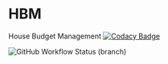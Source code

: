 # HBM
House Budget Management
[![Codacy Badge](https://app.codacy.com/project/badge/Grade/731f9c2a564f4025bc8a9f705ce5c5cc)](https://www.codacy.com/gh/Sagar-Mohan-Jadhav/HBM/dashboard?utm_source=github.com&amp;utm_medium=referral&amp;utm_content=Sagar-Mohan-Jadhav/HBM&amp;utm_campaign=Badge_Grade)

<img alt="GitHub Workflow Status (branch)" src="https://img.shields.io/github/workflow/status/Sagar-Mohan-Jadhav/HBM/CI/master">
